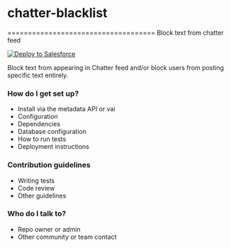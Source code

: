 # chatter-blacklist
====================================
Block text from chatter feed

<a href="https://githubsfdeploy.herokuapp.com?owner=meighan&repo=chatter-blacklist">
  <img alt="Deploy to Salesforce"
       src="https://raw.githubusercontent.com/afawcett/githubsfdeploy/master/src/main/webapp/resources/img/deploy.png">
</a>


Block text from appearing in Chatter feed and/or block users from posting specific text entirely. 

### How do I get set up? ###

* Install via the metadata API or vai 
* Configuration
* Dependencies
* Database configuration
* How to run tests
* Deployment instructions

### Contribution guidelines ###

* Writing tests
* Code review
* Other guidelines

### Who do I talk to? ###

* Repo owner or admin
* Other community or team contact

